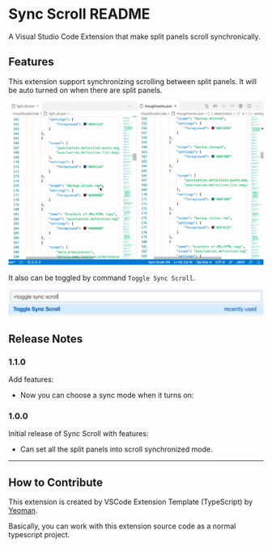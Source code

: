 # Sync Scroll README

A Visual Studio Code Extension that make split panels scroll synchronically.

## Features

This extension support synchronizing scrolling between split panels. It will be auto turned on when there are split panels.

![Scroll synchronically when toggle on](./feature.gif)

It also can be toggled by command `Toggle Sync Scroll`.

![Scroll synchronically when toggle on](./screenshot-command.png)

## Release Notes

### 1.1.0

Add features:

* Now you can choose a sync mode when it turns on:
  
### 1.0.0

Initial release of Sync Scroll with features:

* Can set all the split panels into scroll synchronized mode.

-----------------------------------------------------------------------------------------------------------

## How to Contribute

This extension is created by VSCode Extension Template (TypeScript) by [Yeoman](https://vscode.readthedocs.io/en/latest/extensions/yocode/).

Basically, you can work with this extension source code as a normal typescript project.
